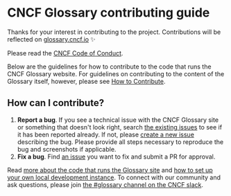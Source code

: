 # CNCF Glossary contributing guide

Thanks for your interest in contributing to the project. Contributions will be reflected on [glossary.cncf.io](https://glossary.cncf.io/) :sparkles:

Please read the [CNCF Code of Conduct](https://github.com/cncf/foundation/blob/master/code-of-conduct.md).

Below are the guidelines for how to contribute to the code that runs the CNCF Glossary website. For guidelines on contributing to the content of the Glossary itself, however, please see [How to Contribute](https://glossary.cncf.io/contribute/).

## How can I contribute?

1. **Report a bug**. If you see a technical issue with the CNCF Glossary site or something that doesn't look right, search [the existing issues](https://github.com/cncf/glossary/issues) to see if it has been reported already. If not, please [create a new issue](https://github.com/cncf/glossary/issues/new) describing the bug. Please provide all steps necessary to reproduce the bug and screenshots if applicable.
2. **Fix a bug**. Find [an issue](https://github.com/cncf/glossary/issues) you want to fix and submit a PR for approval.

Read [more about the code that runs the Glossary site](https://github.com/cncf/glossary/blob/main/spin-new-glossary.md) and [how to set up your own local development instance](https://github.com/cncf/glossary#setting-up-a-local-instance). To connect with our community and ask questions, please join [the #glossary channel on the CNCF slack](https://cloud-native.slack.com/archives/C02TX20MQBB).
